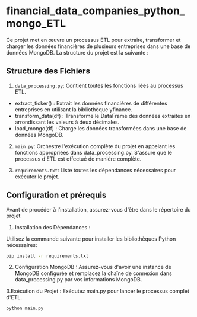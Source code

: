 # financial_data_companies_python_mongo_ETL
Ce projet met en œuvre un processus ETL pour extraire, transformer et charger les données financières de plusieurs entreprises dans une base de données MongoDB. La structure du projet est la suivante :
## Structure des Fichiers
1. `data_processing.py`:
Contient toutes les fonctions liées au processus ETL.
- extract_ticker() : Extrait les données financières de différentes entreprises en utilisant la bibliothèque yfinance.
- transform_data(df) : Transforme le DataFrame des données extraites en arrondissant les valeurs à deux décimales.
- load_mongo(df) : Charge les données transformées dans une base de données MongoDB.

2. `main.py`: Orchestre l'exécution complète du projet en appelant les fonctions appropriées dans data_processing.py.
S'assure que le processus d'ETL est effectué de manière complète.

3. `requirements.txt`: Liste toutes les dépendances nécessaires pour exécuter le projet.

## Configuration et prérequis

Avant de procéder à l'installation, assurez-vous d'être dans le répertoire du projet
1. Installation des Dépendances :

Utilisez la commande suivante pour installer les bibliothèques Python nécessaires:
```bash
pip install -r requirements.txt 
```
2. Configuration MongoDB :
Assurez-vous d'avoir une instance de MongoDB configurée et remplacez la chaîne de connexion dans data_processing.py par vos informations MongoDB.

3.Exécution du Projet :
Exécutez main.py pour lancer le processus complet d'ETL.
```bash
python main.py
```
